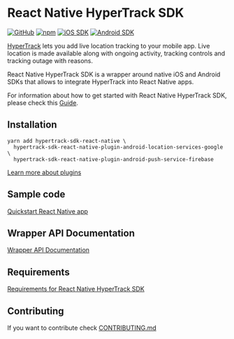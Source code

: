 # React Native HyperTrack SDK

[![GitHub](https://img.shields.io/github/license/hypertrack/sdk-react-native?color=orange)](./LICENSE)
[![npm](https://img.shields.io/npm/v/hypertrack-sdk-react-native.svg)](https://www.npmjs.com/package/hypertrack-sdk-react-native)
[![iOS SDK](https://img.shields.io/badge/iOS%20SDK-5.4.1-brightgreen.svg)](https://github.com/hypertrack/sdk-ios)
[![Android SDK](https://img.shields.io/badge/Android%20SDK-7.4.2-brightgreen.svg)](https://github.com/hypertrack/sdk-android)

[HyperTrack](https://www.hypertrack.com) lets you add live location tracking to your mobile app. Live location is made available along with ongoing activity, tracking controls and tracking outage with reasons.

React Native HyperTrack SDK is a wrapper around native iOS and Android SDKs that allows to integrate HyperTrack into React Native apps.

For information about how to get started with React Native HyperTrack SDK, please check this [Guide](https://www.hypertrack.com/docs/install-sdk-react-native).

## Installation

```
yarn add hypertrack-sdk-react-native \
  hypertrack-sdk-react-native-plugin-android-location-services-google \
  hypertrack-sdk-react-native-plugin-android-push-service-firebase
```

[Learn more about plugins](https://hypertrack.com/docs/plugins)

## Sample code

[Quickstart React Native app](https://github.com/hypertrack/quickstart-react-native)

## Wrapper API Documentation

[Wrapper API Documentation](https://hypertrack.github.io/sdk-react-native/)

## Requirements

[Requirements for React Native HyperTrack SDK](https://hypertrack.com/docs/install-sdk-react-native#requirements)

## Contributing

If you want to contribute check [CONTRIBUTING.md](CONTRIBUTING.md)
